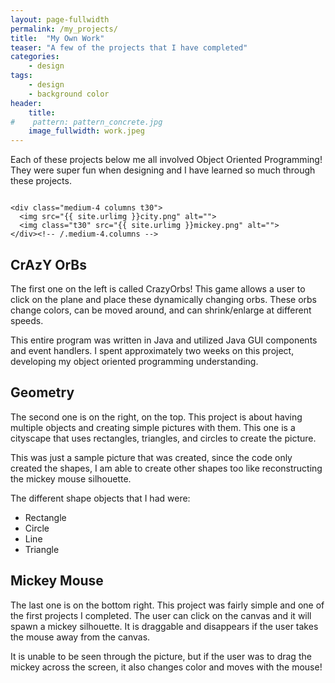 ```yaml
---
layout: page-fullwidth
permalink: /my_projects/
title:  "My Own Work"
teaser: "A few of the projects that I have completed"
categories:
    - design
tags:
    - design
    - background color
header:
    title:  
#    pattern: pattern_concrete.jpg
    image_fullwidth: work.jpeg
---
```

Each of these projects below me all involved Object Oriented Programming! They were super fun when designing and I have learned so much through these projects.
<div class="row">
    <div class="medium-8 columns t30">
    <img src="{{ site.urlimg }}orb.png" alt="">
    </div><!-- /.medium-8.columns -->

    <div class="medium-4 columns t30">
      <img src="{{ site.urlimg }}city.png" alt="">
      <img class="t30" src="{{ site.urlimg }}mickey.png" alt="">
    </div><!-- /.medium-4.columns -->

</div><!-- /.row -->

## CrAzY OrBs
The first one on the left is called CrazyOrbs! This game allows a user to click on the plane and place these dynamically changing orbs. These orbs change colors, can be moved around, and can shrink/enlarge at different speeds.

This entire program was written in Java and utilized Java GUI components and event handlers. I spent approximately two weeks on this project, developing my object oriented programming understanding. 

## Geometry
The second one is on the right, on the top. This project is about having multiple objects and creating simple pictures with them. This one is a cityscape that uses rectangles, triangles, and circles to create the picture. 

This was just a sample picture that was created, since the code only created the shapes, I am able to create other shapes too like reconstructing the mickey mouse silhouette. 

The different shape objects that I had were:
* Rectangle 
* Circle
* Line 
* Triangle 

## Mickey Mouse
The last one is on the bottom right. This project was fairly simple and one of the first projects I completed. The user can click on the canvas and it will spawn a mickey silhouette. It is draggable and disappears if the user takes the mouse away from the canvas.

It is unable to be seen through the picture, but if the user was to drag the mickey across the screen, it also changes color and moves with the mouse! 


